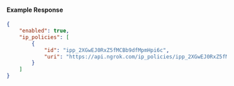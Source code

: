<!-- Code generated for API Clients. DO NOT EDIT. -->

#### Example Response

```json
{
	"enabled": true,
	"ip_policies": [
		{
			"id": "ipp_2XGwEJ0RxZ5fMCBb9dfMpmHpi6c",
			"uri": "https://api.ngrok.com/ip_policies/ipp_2XGwEJ0RxZ5fMCBb9dfMpmHpi6c"
		}
	]
}
```

